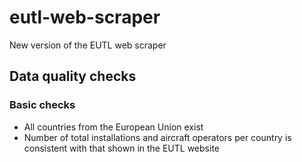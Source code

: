 # eutl-web-scraper
New version of the EUTL web scraper

## Data quality checks

### Basic checks
 
 * All countries from the European Union exist
 * Number of total installations and aircraft operators per country is consistent with that shown in the EUTL website
